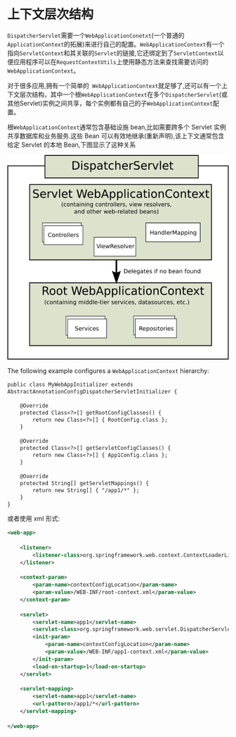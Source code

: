 # 上下文层次结构

`DispatcherServlet`需要一个`WebApplicationConetxt`(一个普通的 `ApplicationContext`的拓展)来进行自己的配置。`WebApplicationContext`有一个指向`ServletContext`和其关联的`Servlet`的链接,它还绑定到了`ServletContext`以便应用程序可以在`RequestContextUtils`上使用静态方法来查找需要访问的`WebApplicationContext`。

对于很多应用,拥有一个简单的` WebApplicationContext`就足够了,还可以有一个上下文层次结构，其中一个根`WebApplicationContext`在多个`DispatcherServlet`(或其他Servlet)实例之间共享，每个实例都有自己的子`WebApplicationContext`配置。

根`WebApplicationContext`通常包含基础设施 bean,比如需要跨多个 Servlet 实例共享数据库和业务服务.这些 Bean 可以有效地继承(重新声明),该上下文通常包含给定 Servlet 的本地 Bean,下图显示了这种关系

![mvc context hierarchy](assets/mvc-context-hierarchy-20190605145650772.png)



The following example configures a `WebApplicationContext` hierarchy:

```
public class MyWebAppInitializer extends AbstractAnnotationConfigDispatcherServletInitializer {

    @Override
    protected Class<?>[] getRootConfigClasses() {
        return new Class<?>[] { RootConfig.class };
    }

    @Override
    protected Class<?>[] getServletConfigClasses() {
        return new Class<?>[] { App1Config.class };
    }

    @Override
    protected String[] getServletMappings() {
        return new String[] { "/app1/*" };
    }
}

```

或者使用 xml 形式:

```xml
<web-app>

    <listener>
        <listener-class>org.springframework.web.context.ContextLoaderListener</listener-class>
    </listener>

    <context-param>
        <param-name>contextConfigLocation</param-name>
        <param-value>/WEB-INF/root-context.xml</param-value>
    </context-param>

    <servlet>
        <servlet-name>app1</servlet-name>
        <servlet-class>org.springframework.web.servlet.DispatcherServlet</servlet-class>
        <init-param>
            <param-name>contextConfigLocation</param-name>
            <param-value>/WEB-INF/app1-context.xml</param-value>
        </init-param>
        <load-on-startup>1</load-on-startup>
    </servlet>

    <servlet-mapping>
        <servlet-name>app1</servlet-name>
        <url-pattern>/app1/*</url-pattern>
    </servlet-mapping>

</web-app>
```